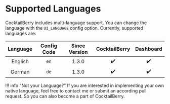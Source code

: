 # Supported Languages

CocktailBerry includes multi-language support. You can change the language with the `UI_LANGUAGE` config option. Currently, supported languages are:


| Language | Config Code | Since Version | CocktailBerry | Dashboard |
| :------: | :---------: | :-----------: | :-----------: | :-------: |
| English  |    `en`     |     1.3.0     |       ✔️       |     ✔️     |
|  German  |    `de`     |     1.3.0     |       ✔️       |     ✔️     |

!!! info "Not your Language?"
    If you are interested in implementing your own native language, feel free to contact me or submit an according pull request.
    So you can also become a part of CocktailBerry.
